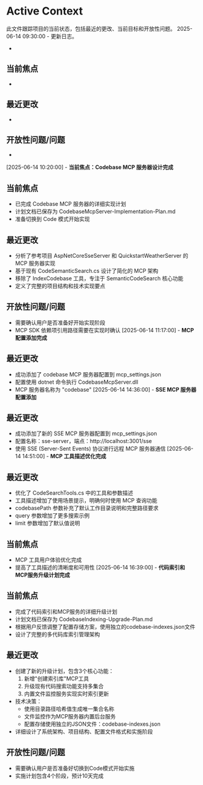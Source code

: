 # Active Context

此文件跟踪项目的当前状态，包括最近的更改、当前目标和开放性问题。
2025-06-14 09:30:00 - 更新日志。

*

## 当前焦点

*   

## 最近更改

*   

## 开放性问题/问题

*
[2025-06-14 10:20:00] - **当前焦点：Codebase MCP 服务器设计完成**

## 当前焦点

* 已完成 Codebase MCP 服务器的详细实现计划
* 计划文档已保存为 CodebaseMcpServer-Implementation-Plan.md
* 准备切换到 Code 模式开始实现

## 最近更改

* 分析了参考项目 AspNetCoreSseServer 和 QuickstartWeatherServer 的 MCP 服务器实现
* 基于现有 CodeSemanticSearch.cs 设计了简化的 MCP 架构
* 移除了 IndexCodebase 工具，专注于 SemanticCodeSearch 核心功能
* 定义了完整的项目结构和技术实现要点

## 开放性问题/问题

* 需要确认用户是否准备好开始实现阶段
* MCP SDK 依赖项引用路径需要在实现时确认
[2025-06-14 11:17:00] - **MCP 配置添加完成**

## 最近更改

* 成功添加了 codebase MCP 服务器配置到 mcp_settings.json
* 配置使用 dotnet 命令执行 CodebaseMcpServer.dll
* MCP 服务器名称为 "codebase"
[2025-06-14 14:36:00] - **SSE MCP 服务器配置添加**

## 最近更改

* 成功添加了新的 SSE MCP 服务器配置到 mcp_settings.json
* 配置名称：sse-server，端点：http://localhost:3001/sse
* 使用 SSE (Server-Sent Events) 协议进行远程 MCP 服务器通信
[2025-06-14 14:51:00] - **MCP 工具描述优化完成**

## 最近更改

* 优化了 CodeSearchTools.cs 中的工具和参数描述
* 工具描述增加了使用场景提示，明确何时使用 MCP 查询功能  
* codebasePath 参数补充了默认工作目录说明和完整路径要求
* query 参数增加了更多搜索示例
* limit 参数增加了默认值说明

## 当前焦点

* MCP 工具用户体验优化完成
* 提高了工具描述的清晰度和可用性
[2025-06-14 16:39:00] - **代码索引和MCP服务升级计划完成**

## 当前焦点

* 完成了代码索引和MCP服务的详细升级计划
* 计划文档已保存为 CodebaseIndexing-Upgrade-Plan.md
* 根据用户反馈调整了配置存储方案，使用独立的codebase-indexes.json文件
* 设计了完整的多代码库索引管理架构

## 最近更改

* 创建了新的升级计划，包含3个核心功能：
  1. 新增"创建索引库"MCP工具
  2. 升级现有代码搜索功能支持多集合
  3. 内置文件监控服务实现实时索引更新
* 技术决策：
  - 使用目录路径哈希值生成唯一集合名称
  - 文件监控作为MCP服务器内置后台服务
  - 配置存储使用独立的JSON文件：codebase-indexes.json
* 详细设计了系统架构、项目结构、配置文件格式和实施阶段

## 开放性问题/问题

* 需要确认用户是否准备好切换到Code模式开始实施
* 实施计划包含4个阶段，预计10天完成